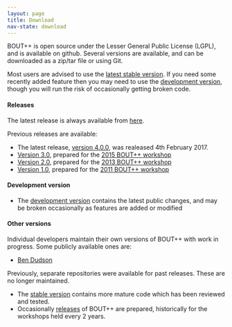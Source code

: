 ```yaml
---
layout: page
title: Download
nav-state: download
---
```


BOUT++ is open source under the Lesser General Public License (LGPL), and is available on github.
Several versions are available, and can be downloaded as a zip/tar file or using Git.

Most users are advised to use the [latest stable version][latest].
If you need some recently added feature then you may need to use the [development version][development],
though you will run the risk of occasionally getting broken code.

#### Releases

The latest release is always available from [here][latest].

Previous releases are available:

* The latest release, [version 4.0.0][v4.0.0], was realeased 4th February 2017.
* [Version 3.0][v3.0], prepared for the [2015 BOUT++ workshop](../documentation/workshop2015.html)
* [Version 2.0][v2.0], prepared for the [2013 BOUT++ workshop](https://bout2013.llnl.gov/)
* [Version 1.0][v1.0], prepared for the [2011 BOUT++ workshop](https://bout2011.llnl.gov/)

#### Development version

* The [development version][development] contains the latest public changes,
  and may be broken occasionally as features are added or modified

#### Other versions

Individual developers maintain their own versions of BOUT++ with work in progress. Some publicly available ones are:

* [Ben Dudson](https://github.com/bendudson/BOUT)

Previously, separate repositories were available for past releases. These are no longer maintained.

* The [stable version](https://github.com/boutproject/BOUT) contains more mature code which has been
  reviewed and tested.
* Occasionally [releases](https://github.com/boutproject/BOUT-2.0) of BOUT++ are prepared, historically
  for the workshops held every 2 years. 

[latest]: https://github.com/boutproject/BOUT-dev/releases/latest
[development]: https://github.com/boutproject/BOUT-dev/tree/next
[v4.0.0]: https://github.com/boutproject/BOUT-dev/releases/tag/v4.0.0
[v3.0]: https://github.com/boutproject/BOUT-dev/releases/tag/v3.0
[v2.0]: https://github.com/boutproject/BOUT-dev/releases/tag/v2.0
[v1.0]: https://github.com/boutproject/BOUT-dev/releases/tag/v1.0
